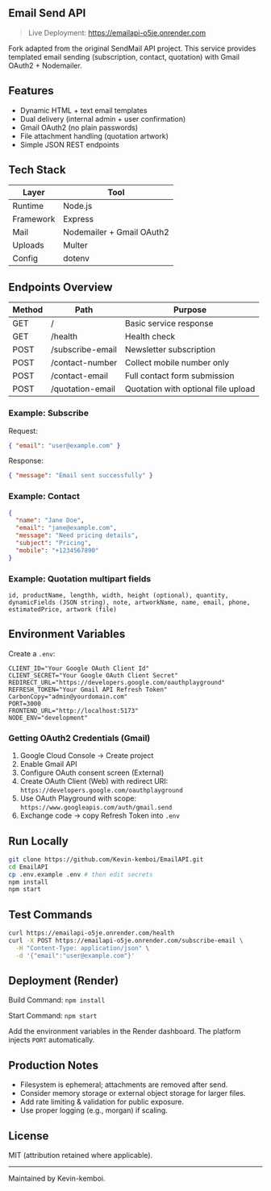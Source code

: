 
## Email Send API

> Live Deployment: <https://emailapi-o5je.onrender.com>

Fork adapted from the original SendMail API project. This service provides templated email sending (subscription, contact, quotation) with Gmail OAuth2 + Nodemailer.

## Features

- Dynamic HTML + text email templates
- Dual delivery (internal admin + user confirmation)
- Gmail OAuth2 (no plain passwords)
- File attachment handling (quotation artwork)
- Simple JSON REST endpoints

## Tech Stack

| Layer | Tool |
|-------|------|
| Runtime | Node.js |
| Framework | Express |
| Mail | Nodemailer + Gmail OAuth2 |
| Uploads | Multer |
| Config | dotenv |

## Endpoints Overview

| Method | Path | Purpose |
|--------|------|---------|
| GET | / | Basic service response |
| GET | /health | Health check |
| POST | /subscribe-email | Newsletter subscription |
| POST | /contact-number | Collect mobile number only |
| POST | /contact-email | Full contact form submission |
| POST | /quotation-email | Quotation with optional file upload |

### Example: Subscribe

Request:

```json
{ "email": "user@example.com" }
```

Response:

```json
{ "message": "Email sent successfully" }
```

### Example: Contact

```json
{
  "name": "Jane Doe",
  "email": "jane@example.com",
  "message": "Need pricing details",
  "subject": "Pricing",
  "mobile": "+1234567890"
}
```

### Example: Quotation multipart fields

```text
id, productName, lengthh, width, height (optional), quantity, dynamicFields (JSON string), note, artworkName, name, email, phone, estimatedPrice, artwork (file)
```

## Environment Variables

Create a `.env`:

```dotenv
CLIENT_ID="Your Google OAuth Client Id"
CLIENT_SECRET="Your Google OAuth Client Secret"
REDIRECT_URL="https://developers.google.com/oauthplayground"
REFRESH_TOKEN="Your Gmail API Refresh Token"
CarbonCopy="admin@yourdomain.com"
PORT=3000
FRONTEND_URL="http://localhost:5173"
NODE_ENV="development"
```

### Getting OAuth2 Credentials (Gmail)

1. Google Cloud Console → Create project
2. Enable Gmail API
3. Configure OAuth consent screen (External)
4. Create OAuth Client (Web) with redirect URI: `https://developers.google.com/oauthplayground`
5. Use OAuth Playground with scope: `https://www.googleapis.com/auth/gmail.send`
6. Exchange code → copy Refresh Token into `.env`

## Run Locally

```bash
git clone https://github.com/Kevin-kemboi/EmailAPI.git
cd EmailAPI
cp .env.example .env # then edit secrets
npm install
npm start
```

## Test Commands

```bash
curl https://emailapi-o5je.onrender.com/health
curl -X POST https://emailapi-o5je.onrender.com/subscribe-email \
  -H "Content-Type: application/json" \
  -d '{"email":"user@example.com"}'
```

## Deployment (Render)

Build Command: `npm install`

Start Command: `npm start`

Add the environment variables in the Render dashboard. The platform injects `PORT` automatically.

## Production Notes

- Filesystem is ephemeral; attachments are removed after send.
- Consider memory storage or external object storage for larger files.
- Add rate limiting & validation for public exposure.
- Use proper logging (e.g., morgan) if scaling.

## License

MIT (attribution retained where applicable).

---
Maintained by Kevin-kemboi.
